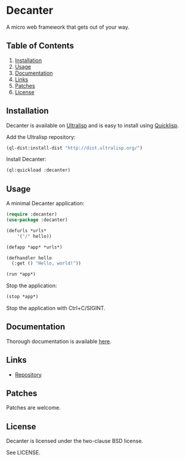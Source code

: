 # Decanter

A micro web framework that gets out of your way.

## Table of Contents

1. [Installation](#installation)
2. [Usage](#usage)
3. [Documentation](#documentation)
4. [Links](#links)
5. [Patches](#patches)
6. [License](#license)

## Installation

Decanter is available on [Ultralisp](https://ultralisp.org/) and is easy to
install using [Quicklisp](https://www.quicklisp.org/beta/).

Add the Ultralisp repository:

```lisp
(ql-dist:install-dist "http://dist.ultralisp.org/")
```

Install Decanter:

```lisp
(ql:quickload :decanter)
```

## Usage

A minimal Decanter application:

```lisp
(require :decanter)
(use-package :decanter)

(defurls *urls*
    '("/" hello))

(defapp *app* *urls*)

(defhandler hello
  (:get () "Hello, world!"))

(run *app*)
```

Stop the application:

```lisp
(stop *app*)
```

Stop the application with Ctrl+C/SIGINT.

## Documentation

Thorough documentation is available [here](https://decanter.cddr.io/).

## Links

* [Repository](https://git.sr.ht/~pyramidion/decanter/)

## Patches

Patches are welcome.

## License

Decanter is licensed under the two-clause BSD license.

See LICENSE.
